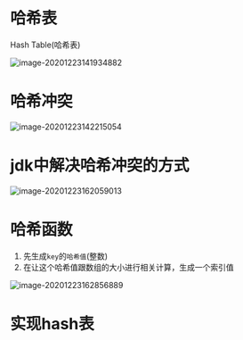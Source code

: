 # 哈希表

Hash Table(哈希表)

![image-20201223141934882](https://gitee.com/likeloveC/picture_bed/raw/master/img/8.26/20201223141935.png)



# 哈希冲突

![image-20201223142215054](https://gitee.com/likeloveC/picture_bed/raw/master/img/8.26/20201223142215.png)



# jdk中解决哈希冲突的方式

![image-20201223162059013](https://gitee.com/likeloveC/picture_bed/raw/master/img/8.26/20201223162059.png)





# 哈希函数

1. 先生成`key`的`哈希值`(整数)
2. 在让这个哈希值跟数组的大小进行相关计算，生成一个索引值

![image-20201223162856889](https://gitee.com/likeloveC/picture_bed/raw/master/img/8.26/20201223162857.png)



# 实现hash表

